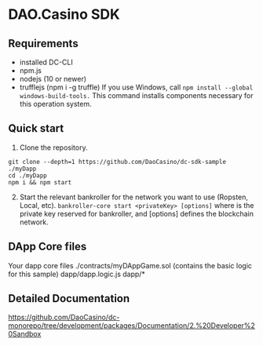 
# DAO.Casino SDK 


## Requirements
 - installed DC-CLI
 - npm.js
 - nodejs (10 or newer)
 - trufflejs (npm i -g truffle)
 If you use Windows, call `npm install --global windows-build-tools.` This command installs components necessary for this operation system.

## Quick start
1. Clone the repository.
```
git clone --depth=1 https://github.com/DaoCasino/dc-sdk-sample ./myDapp
cd ./myDapp
npm i && npm start
```
2. Start the relevant bankroller for the network you want to use (Ropsten, Local, etc).
```bankroller-core start <privateKey> [options]```
where <privateKey> is the private key reserved for bankroller, and [options] defines the blockchain network. 


## DApp Core files
Your dapp core files 
./contracts/myDAppGame.sol (contains the basic logic for this sample)
dapp/dapp.logic.js
dapp/* 

## Detailed Documentation

https://github.com/DaoCasino/dc-monorepo/tree/development/packages/Documentation/2.%20Developer%20Sandbox
